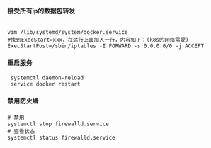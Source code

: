 #### 接受所有ip的数据包转发

```

vim /lib/systemd/system/docker.service
#找到ExecStart=xxx，在这行上面加入一行，内容如下：(k8s的网络需要)
ExecStartPost=/sbin/iptables -I FORWARD -s 0.0.0.0/0 -j ACCEPT

```

#### 重启服务

```
 systemctl daemon-reload
 service docker restart
```

#### 禁用防火墙

```
# 禁用
systemctl stop firewalld.service
# 查看状态
systemctl status firewalld.service
```


